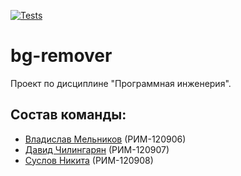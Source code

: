 [![Tests](https://github.com/whatisloveam/bg-remover/actions/workflows/python-app.yml/badge.svg)](https://github.com/whatisloveam/bg-remover/actions/workflows/python-app.yml)
# bg-remover
Проект по дисциплине "Программная инженерия".

## Состав команды:
* [Владислав Мельников](https://github.com/whatisloveam) (РИМ-120906)
* [Давид Чилингарян](https://github.com/DavidChili34) (РИМ-120907)
* [Суслов Никита](https://github.com/SSLV90) (РИМ-120908)
